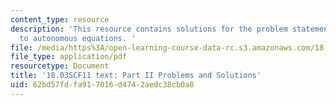 ```yaml
---
content_type: resource
description: 'This resource contains solutions for the problem statements related
  to autonomous equations. '
file: /media/https%3A/open-learning-course-data-rc.s3.amazonaws.com/18-03sc-differential-equations-fall-2011/62bd57fdfa917016d4742aedc38cb0a8_MIT18_03SCF11_ps3_II_s10s.pdf
file_type: application/pdf
resourcetype: Document
title: '18.03SCF11 text: Part II Problems and Solutions'
uid: 62bd57fd-fa91-7016-d474-2aedc38cb0a8
---
```

